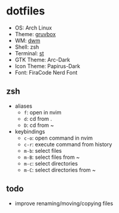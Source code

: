 
# dotfiles

- OS: Arch Linux
- Theme: [gruvbox](https://github.com/morhetz/gruvbox)
- WM: [dwm](https://dwm.suckless.org/)
- Shell: zsh
- Terminal: [st](https://st.suckless.org/)
- GTK Theme: Arc-Dark
- Icon Theme: Papirus-Dark
- Font: FiraCode Nerd Font

## zsh

- aliases
	* `f`: open in nvim
	* `d`: cd from .
	* `D`: cd from ~
- keybindings
	* `c-o`: open command in nvim
	* `c-r`: execute command from history
	* `m-b`: select files
	* `m-B`: select files from ~
	* `m-c`: select directories
	* `m-C`: select directories from ~

## todo

- improve renaming/moving/copying files
